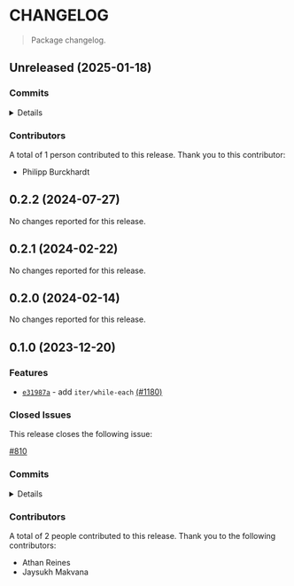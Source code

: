 # CHANGELOG

> Package changelog.

<section class="release" id="unreleased">

## Unreleased (2025-01-18)

<section class="commits">

### Commits

<details>

-   [`10d3909`](https://github.com/stdlib-js/stdlib/commit/10d39095fa1b64172538ca21893ea2b357e10f49) - **docs:** update related packages sections [(#4793)](https://github.com/stdlib-js/stdlib/pull/4793) _(by stdlib-bot)_
-   [`321e49e`](https://github.com/stdlib-js/stdlib/commit/321e49e9965648f1b5eb6a840fe454959af0ec49) - **docs:** add missing periods to list items _(by Philipp Burckhardt)_
-   [`6e9f42e`](https://github.com/stdlib-js/stdlib/commit/6e9f42e4c912485d9896eaa16c88b70fd3688e97) - **docs:** harmonize list formatting in repl.txt and ensure starting newline _(by Philipp Burckhardt)_

</details>

</section>

<!-- /.commits -->

<section class="contributors">

### Contributors

A total of 1 person contributed to this release. Thank you to this contributor:

-   Philipp Burckhardt

</section>

<!-- /.contributors -->

</section>

<!-- /.release -->

<section class="release" id="v0.2.2">

## 0.2.2 (2024-07-27)

No changes reported for this release.

</section>

<!-- /.release -->

<section class="release" id="v0.2.1">

## 0.2.1 (2024-02-22)

No changes reported for this release.

</section>

<!-- /.release -->

<section class="release" id="v0.2.0">

## 0.2.0 (2024-02-14)

No changes reported for this release.

</section>

<!-- /.release -->

<section class="release" id="v0.1.0">

## 0.1.0 (2023-12-20)

<section class="features">

### Features

-   [`e31987a`](https://github.com/stdlib-js/stdlib/commit/e31987a0eb85d7a69d2142d1ab1f4439cc65a0ef) - add `iter/while-each` [(#1180)](https://github.com/stdlib-js/stdlib/pull/1180)

</section>

<!-- /.features -->

<section class="issues">

### Closed Issues

This release closes the following issue:

[#810](https://github.com/stdlib-js/stdlib/issues/810)

</section>

<!-- /.issues -->

<section class="commits">

### Commits

<details>

-   [`e31987a`](https://github.com/stdlib-js/stdlib/commit/e31987a0eb85d7a69d2142d1ab1f4439cc65a0ef) - **feat:** add `iter/while-each` [(#1180)](https://github.com/stdlib-js/stdlib/pull/1180) _(by Jaysukh Makvana, Athan Reines)_

</details>

</section>

<!-- /.commits -->

<section class="contributors">

### Contributors

A total of 2 people contributed to this release. Thank you to the following contributors:

-   Athan Reines
-   Jaysukh Makvana

</section>

<!-- /.contributors -->

</section>

<!-- /.release -->


